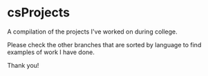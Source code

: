 # csProjects
A compilation of the projects I've worked on during college.

Please check the other branches that are sorted by language to find examples of work I have done.

Thank you!
